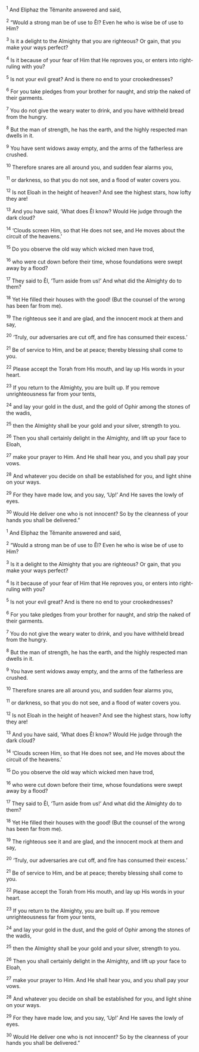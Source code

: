 <sup>1</sup> And Eliphaz the Tĕmanite answered and said,

<sup>2</sup> “Would a strong man be of use to Ĕl? Even he who is wise be of use to Him?

<sup>3</sup> Is it a delight to the Almighty that you are righteous? Or gain, that you make your ways perfect?

<sup>4</sup> Is it because of your fear of Him that He reproves you, or enters into right-ruling with you?

<sup>5</sup> Is not your evil great? And is there no end to your crookednesses?

<sup>6</sup> For you take pledges from your brother for naught, and strip the naked of their garments.

<sup>7</sup> You do not give the weary water to drink, and you have withheld bread from the hungry.

<sup>8</sup> But the man of strength, he has the earth, and the highly respected man dwells in it.

<sup>9</sup> You have sent widows away empty, and the arms of the fatherless are crushed.

<sup>10</sup> Therefore snares are all around you, and sudden fear alarms you,

<sup>11</sup> or darkness, so that you do not see, and a flood of water covers you.

<sup>12</sup> Is not Eloah in the height of heaven? And see the highest stars, how lofty they are!

<sup>13</sup> And you have said, ‘What does Ĕl know? Would He judge through the dark cloud?

<sup>14</sup> ‘Clouds screen Him, so that He does not see, and He moves about the circuit of the heavens.’

<sup>15</sup> Do you observe the old way which wicked men have trod,

<sup>16</sup> who were cut down before their time, whose foundations were swept away by a flood?

<sup>17</sup> They said to Ĕl, ‘Turn aside from us!’ And what did the Almighty do to them?

<sup>18</sup> Yet He filled their houses with the good! (But the counsel of the wrong has been far from me).

<sup>19</sup> The righteous see it and are glad, and the innocent mock at them and say,

<sup>20</sup> ‘Truly, our adversaries are cut off, and fire has consumed their excess.’

<sup>21</sup> Be of service to Him, and be at peace; thereby blessing shall come to you.

<sup>22</sup> Please accept the Torah from His mouth, and lay up His words in your heart.

<sup>23</sup> If you return to the Almighty, you are built up. If you remove unrighteousness far from your tents,

<sup>24</sup> and lay your gold in the dust, and the gold of Ophir among the stones of the wadis,

<sup>25</sup> then the Almighty shall be your gold and your silver, strength to you.

<sup>26</sup> Then you shall certainly delight in the Almighty, and lift up your face to Eloah,

<sup>27</sup> make your prayer to Him. And He shall hear you, and you shall pay your vows.

<sup>28</sup> And whatever you decide on shall be established for you, and light shine on your ways.

<sup>29</sup> For they have made low, and you say, ‘Up!’ And He saves the lowly of eyes.

<sup>30</sup> Would He deliver one who is not innocent? So by the cleanness of your hands you shall be delivered.”

<sup>1</sup> And Eliphaz the Tĕmanite answered and said,

<sup>2</sup> “Would a strong man be of use to Ĕl? Even he who is wise be of use to Him?

<sup>3</sup> Is it a delight to the Almighty that you are righteous? Or gain, that you make your ways perfect?

<sup>4</sup> Is it because of your fear of Him that He reproves you, or enters into right-ruling with you?

<sup>5</sup> Is not your evil great? And is there no end to your crookednesses?

<sup>6</sup> For you take pledges from your brother for naught, and strip the naked of their garments.

<sup>7</sup> You do not give the weary water to drink, and you have withheld bread from the hungry.

<sup>8</sup> But the man of strength, he has the earth, and the highly respected man dwells in it.

<sup>9</sup> You have sent widows away empty, and the arms of the fatherless are crushed.

<sup>10</sup> Therefore snares are all around you, and sudden fear alarms you,

<sup>11</sup> or darkness, so that you do not see, and a flood of water covers you.

<sup>12</sup> Is not Eloah in the height of heaven? And see the highest stars, how lofty they are!

<sup>13</sup> And you have said, ‘What does Ĕl know? Would He judge through the dark cloud?

<sup>14</sup> ‘Clouds screen Him, so that He does not see, and He moves about the circuit of the heavens.’

<sup>15</sup> Do you observe the old way which wicked men have trod,

<sup>16</sup> who were cut down before their time, whose foundations were swept away by a flood?

<sup>17</sup> They said to Ĕl, ‘Turn aside from us!’ And what did the Almighty do to them?

<sup>18</sup> Yet He filled their houses with the good! (But the counsel of the wrong has been far from me).

<sup>19</sup> The righteous see it and are glad, and the innocent mock at them and say,

<sup>20</sup> ‘Truly, our adversaries are cut off, and fire has consumed their excess.’

<sup>21</sup> Be of service to Him, and be at peace; thereby blessing shall come to you.

<sup>22</sup> Please accept the Torah from His mouth, and lay up His words in your heart.

<sup>23</sup> If you return to the Almighty, you are built up. If you remove unrighteousness far from your tents,

<sup>24</sup> and lay your gold in the dust, and the gold of Ophir among the stones of the wadis,

<sup>25</sup> then the Almighty shall be your gold and your silver, strength to you.

<sup>26</sup> Then you shall certainly delight in the Almighty, and lift up your face to Eloah,

<sup>27</sup> make your prayer to Him. And He shall hear you, and you shall pay your vows.

<sup>28</sup> And whatever you decide on shall be established for you, and light shine on your ways.

<sup>29</sup> For they have made low, and you say, ‘Up!’ And He saves the lowly of eyes.

<sup>30</sup> Would He deliver one who is not innocent? So by the cleanness of your hands you shall be delivered.”

